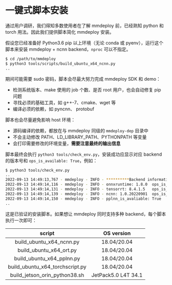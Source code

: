 # 一键式脚本安装

通过用户调研，我们得知多数使用者在了解 mmdeploy 前，已经熟知 python 和 torch 用法。因此我们提供脚本简化 mmdeploy 安装。

假设您已经准备好 Python3.6 pip 以上环境（无论 conda 或 pyenv），运行这个脚本来安装 mmdeploy + ncnn backend，`nproc` 可以不指定。

```bash
$ cd /path/to/mmdeploy
$ python3 tools/scripts/build_ubuntu_x64_ncnn.py
..
```

期间可能需要 sudo 密码，脚本会尽最大努力完成 mmdeploy SDK 和 demo：

- 检测系统版本、make 使用的 job 个数、是否 root 用户，也会自动修复 pip 问题
- 寻找必须的基础工具，如 g++-7、cmake、wget 等
- 编译必须的依赖，如 pyncnn、 protobuf

脚本也会尽量避免影响 host 环境：

- 源码编译的依赖，都放在与 mmdeploy 同级的 `mmdeploy-dep` 目录中
- 不会主动修改 PATH、LD_LIBRARY_PATH、PYTHONPATH 等变量
- 会打印需要修改的环境变量，**需要注意最终的输出信息**

脚本最终会执行 `python3 tools/check_env.py`，安装成功应显示对应 backend 的版本号和 `ops_is_available: True`，例如：

```bash
$ python3 tools/check_env.py
..
2022-09-13 14:49:13,767 - mmdeploy - INFO - **********Backend information**********
2022-09-13 14:49:14,116 - mmdeploy - INFO - onnxruntime: 1.8.0	ops_is_avaliable : True
2022-09-13 14:49:14,131 - mmdeploy - INFO - tensorrt: 8.4.1.5	ops_is_avaliable : True
2022-09-13 14:49:14,139 - mmdeploy - INFO - ncnn: 1.0.20220901	ops_is_avaliable : True
2022-09-13 14:49:14,150 - mmdeploy - INFO - pplnn_is_avaliable: True
..
```

这是已验证的安装脚本。如果想让 mmdeploy 同时支持多种 backend，每个脚本执行一次即可：

|             script              |     OS version      |
| :-----------------------------: | :-----------------: |
|    build_ubuntu_x64_ncnn.py     |     18.04/20.04     |
|     build_ubuntu_x64_ort.py     |     18.04/20.04     |
|    build_ubuntu_x64_pplnn.py    |     18.04/20.04     |
| build_ubuntu_x64_torchscript.py |     18.04/20.04     |
|  build_jetson_orin_python38.sh  | JetPack5.0 L4T 34.1 |
